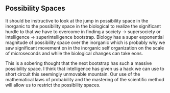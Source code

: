 
## Possibility Spaces


It should be instructive to look at the jump in possibility space in the inorganic to the possibility space in the biological to realize the significant hurdle to that we have to overcome in finding a society -> supersociety or intelligence -> superintelligence bootstrap. Biology has a super exponential magnitude of possibility space over the inorganic which is probably why we saw significant movement on in the inorganic self organization on the scale of microseconds and while the biological changes can take eons.

This is a sobering thought that the next bootstrap has such a massive possibility space. I think that intelligence has given us a hack we can use to short circuit this seemingly unmovable mountain. Our use of the mathematical laws of probability and the mastering of the scientific method will allow us to restrict the possibility spaces.

